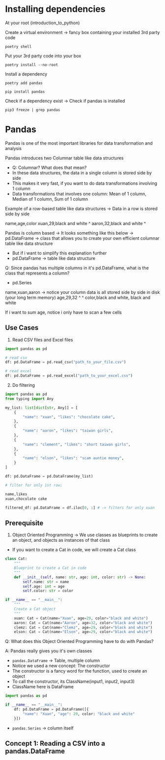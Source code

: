 # Installing dependencies

At your root (introduction_to_python)

Create a virtual environment -> fancy box containing your installed 3rd party code

```commandline
poetry shell
```

Put your 3rd party code into your box

```commandline
poetry install --no-root
```

Install a dependency

```commandline
poetry add pandas
```

```commandline
pip install pandas
```

Check if a dependency exist -> Check if pandas is installed

```commandline
pip3 freeze | grep pandas
```

# Pandas

Pandas is one of the most important libraries for data transformation and analysis

Pandas introduces two Columnar table like data structures
- Q: Columnar? What does that mean?
- In these data structures, the data in a single column is stored side by side
- This makes it very fast, if you want to do data transformations involving 1 column
- Data transformations that involves one column: Mean of 1 column, Median of 1 column, Sum of 1 column

Example of a row-based table like data structures
-> Data in a row is stored side by side

name,age,color
xuan,29,black and white
     ^
aaron,32,black and white
      ^

Pandas is column based -> It looks something like this below
-> pd.DataFrame -> class that allows you to create your own efficient columnar table like data structure
- But if i want to simplify this explanation further
- pd.DataFrame -> table like data structure

Q: Since pandas has multiple columns in it's pd.DataFrame, what is the class that represents a column?
- pd.Series

name,xuan,aaron -> notice your column data is all stored side by side in disk (your long term memory)
age,29,32
    ^  ^
color,black and white, black and white

If i want to sum age, notice i only have to scan a few cells

## Use Cases
1. Read CSV files and Excel files

```python
import pandas as pd

# read csv
df: pd.DataFrame = pd.read_csv("path_to_your_file.csv")

# read excel
df: pd.DataFrame = pd.read_excel("path_to_your_excel.csv")
```

2. Do filtering

```python
import pandas as pd
from typing import Any 

my_list: list[dict[str, Any]] = [
    {
        "name": "xuan", "likes": "chocolate cake",
    },
    {
        "name": "aaron", "likes": "taiwan girls",
    },
    {
        "name": "clement", "likes": "short taiwan girls",
    },
    {
        "name": "elson", "likes": "scam auntie money",
    }
]

df: pd.DataFrame = pd.DataFrame(my_list)

# filter for only 1st row; 

name,likes
xuan,chocolate cake

filtered_df: pd.DataFrame = df.iloc[0, :] # -> filters for only xuan
```

## Prerequisite

1. Object Oriented Programming -> We use classes as blueprints to create an object, and objects as instances of that class
- If you want to create a Cat in code, we will create a Cat class

```python
class Cat:
    """
    Blueprint to create a Cat in code
    """
    def __init__(self, name: str, age: int, color: str) -> None:
        self.name: str = name
        self.age: int = age
        self.color: str = color

if __name__ == "__main__":
    """
    Create a Cat object
    """
    xuan: Cat = Cat(name="Xuan", age=29, color="black and white")
    aaron: Cat = Cat(name="Aaron", age=32, color="black and white")
    clemz: Cat = Cat(name="Clemz", age=29, color="black and white")
    elson: Cat = Cat(name="Elson", age=29, color="black and white")
```

Q: What does this Object Oriented Programming have to do with Pandas?

A: Pandas really gives you it's own classes
- `pandas.DataFrame` -> Table, multiple column
- Notice we used a new concept: The constructor
- The constructor is a fancy word for the function, used to create an object
- To call the constructor, its ClassName(input1, input2, input3)
- ClassName here is DataFrame

```python
import pandas as pd

if __name__ == "__main__":
    df: pd.DataFrame = pd.DataFrame([{
        "name": "Xuan", "age": 29, color: "black and white"
    }])
```

- `pandas.Series` -> column itself

## Concept 1: Reading a CSV into a pandas.DataFrame